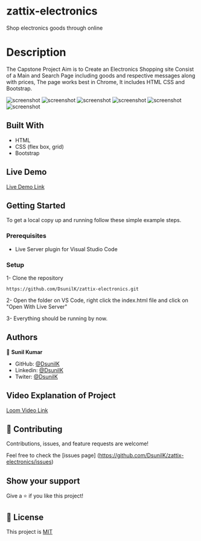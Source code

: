 # zattix-electronics

Shop electronics goods through online

# Description

The Capstone Project Aim is to Create an Electronics Shopping site Consist of a Main and Search Page including goods and respective messages along with prices, The page works best in Chrome, It includes HTML CSS and Bootstrap.

![screenshot](./assets/screenshots/main-laptop.png)
![screenshot](./assets/screenshots/main-footer.png)
![screenshot](./assets/screenshots/main-mobile.png)
![screenshot](./assets/screenshots/search-laptop.png)
![screenshot](./assets/screenshots/search-ipad.png)
![screenshot](./assets/screenshots/search-mobile.png)

## Built With

- HTML
- CSS (flex box, grid)
- Bootstrap

## Live Demo

[Live Demo Link](https://dsunilk.github.io/zattix-electronics/.)

## Getting Started

To get a local copy up and running follow these simple example steps.

### Prerequisites

- Live Server plugin for Visual Studio Code

### Setup

1- Clone the repository

```
https://github.com/DsunilK/zattix-electronics.git
```

2- Open the folder on VS Code, right click the index.html file and click on "Open With Live Server"

3- Everything should be running by now.

## Authors

👤 **Sunil Kumar**

- GitHub: [@DsunilK](https://github.com/DsunilK)
- Linkedin: [@DsunilK](https://www.linkedin.com/in/dsunilk/)
- Twiter: [@DsunilK](https://twitter.com/D_sunil_K)

## Video Explanation of Project

[Loom Video Link](https://www.loom.com/share/c20d15f6c42a48d18e2be51740b18fe3)

## 🤝 Contributing

Contributions, issues, and feature requests are welcome!

Feel free to check the [issues page]
(https://github.com/DsunilK/zattix-electronics/issues)

## Show your support

Give a ⭐️ if you like this project!

## 📝 License

This project is [MIT](https://github.com/DsunilK/zattix-electronics/blob/main/LICENSE)
